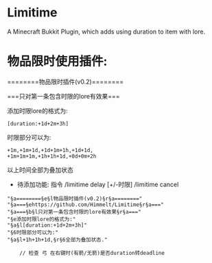 # Limitime
A Minecraft Bukkit Plugin, which adds using duration to item with lore.

# 物品限时使用插件:

========物品限时插件(v0.2)========

===只对第一条包含时限的lore有效果===

添加时限lore的格式为:

```
[duration:+1d+2m+3h]
```

时限部分可以为:

```
+1m,+1m+1d,+1d+1m+1h,+1d+1d,
+1m+1m+1m,+1h+1h+1d,+0d+0m+2h
```

以上时间全部为叠加状态

+ 待添加功能: 指令 /limitime delay [+/-时限]
                 /limitime cancel
                 
```
"§a========§e§l物品限时插件(v0.2)§r§a========"
"§a===§ehttps://github.com/Himmelt/Limitime§r§a==="
"§a===§b§l只对第一条包含时限的lore有效果§r§a==="
"§e添加时限lore的格式为:"
"§a§l[duration:+1d+2m+3h]"
"§6时限部分可以为:"
"§a§l+1h+1h+1d,§r§6全部为叠加状态."
```
        // 检查 弓 在右键时(有箭/无箭)是否duration转deadline
